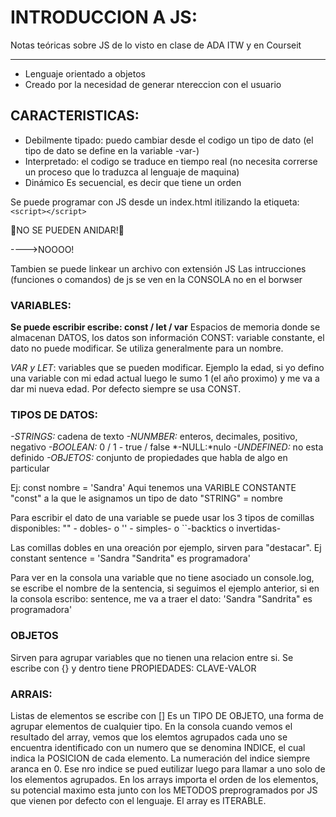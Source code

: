 # INTRODUCCION A JS:

Notas teóricas sobre JS de lo visto en clase de ADA ITW y en Courseit
___

- Lenguaje orientado a objetos
- Creado por la necesidad de generar ntereccion con el usuario

## CARACTERISTICAS:

- Debilmente tipado: puedo cambiar desde el codigo un tipo de dato (el tipo de dato se define en la variable -var-)
- Interpretado: el codigo se traduce en tiempo real (no necesita correrse un proceso que lo traduzca al lenguaje de maquina)
- Dinámico
Es secuencial, es decir que tiene un orden

Se puede programar con JS desde un index.html itilizando la etiqueta:
 `<script></script>`  

🚫NO SE PUEDEN ANIDAR!🚫
<script>
    <script></script>  
</script>  ---->NOOOO!

Tambien se puede linkear un archivo con extensión JS
Las intrucciones (funciones o comandos) de js se ven en la CONSOLA no en el borwser

### VARIABLES:  
**Se puede escribir escribe: const / let / var**
Espacios de memoria donde se almacenan DATOS, los datos son información
CONST: variable constante, el dato no puede modificar. Se utiliza generalmente para un nombre.

*VAR y LET*: variables que se pueden modificar. Ejemplo la edad, si yo defino una variable con mi edad actual luego le sumo 1 (el año proximo) y me va a dar mi nueva edad.
Por defecto siempre se usa CONST. 

### TIPOS DE DATOS:
*-STRINGS:* cadena de texto
*-NUNMBER:* enteros, decimales, positivo, negativo
*-BOOLEAN:* 0 / 1 - true / false
*-NULL:*nulo
*-UNDEFINED:* no esta definido 
*-OBJETOS:* conjunto de propiedades que habla de algo en particular

Ej:
const nombre = 'Sandra'
Aqui tenemos una VARIBLE CONSTANTE "const" a la que le asignamos un tipo de dato "STRING" = nombre

Para escribir el dato de una variable se puede usar los 3 tipos de comillas disponibles: "" - dobles-  o '' - simples-  o ``-backtics o invertidas-

Las comillas dobles en una oreación por ejemplo, sirven para "destacar".
Ej
constant sentence = 'Sandra "Sandrita" es programadora'

Para ver en la consola una variable que no tiene asociado un console.log, se escribe el nombre de la sentencia, si seguimos el ejemplo anterior, si en la consola escribo: sentence, me va a traer el dato: 'Sandra "Sandrita" es programadora'

### OBJETOS
Sirven para agrupar variables que no tienen una relacion entre si.
Se escribe con {} y dentro tiene PROPIEDADES: CLAVE-VALOR 


### ARRAIS: 
Listas de elementos se escribe con []
Es un TIPO DE OBJETO, una forma de agrupar elementos de cualquier tipo.
En la consola cuando vemos el resultado del array, vemos que los elemtos agrupados cada uno se encuentra identificado con un numero que se denomina INDICE, el cual indica la POSICION de cada elemento. La numeración del indice siempre aranca en 0.
Ese nro indice se pued eutilizar luego para llamar a uno solo de los elementos agrupados.
En los arrays importa el orden de los elementos, su potencial maximo esta junto con los METODOS preprogramados por JS que vienen por defecto con el lenguaje.
El array es ITERABLE.

